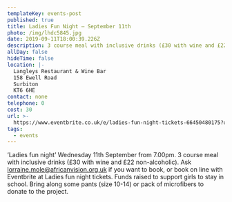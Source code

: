 ```yaml
---
templateKey: events-post
published: true
title: Ladies Fun Night – September 11th
photo: /img/lhdc5845.jpg
date: 2019-09-11T18:00:39.226Z
description: 3 course meal with inclusive drinks (£30 with wine and £22 non-alcoholic).
allDay: false
hideTime: false
location: |-
  Langleys Restaurant & Wine Bar
  158 Ewell Road
  Surbiton
  KT6 6HE
contact: none
telephone: 0
cost: 30
url: >-
  https://www.eventbrite.co.uk/e/ladies-fun-night-tickets-66450480175?utm_campaign=new_event_email&utm_medium=email&utm_source=eb_email&utm_term=viewmyevent_button
tags:
  - events
---
```


‘Ladies fun night’ Wednesday 11th September from 7.00pm. 3 course meal with inclusive drinks (£30 with wine and £22 non-alcoholic). Ask lorraine.mole@africanvision.org.uk if you want to book, or book on line with Eventbrite at Ladies fun night tickets. Funds raised to support girls to stay in school. Bring along some pants (size 10-14) or pack of microfibers to donate to the project.
